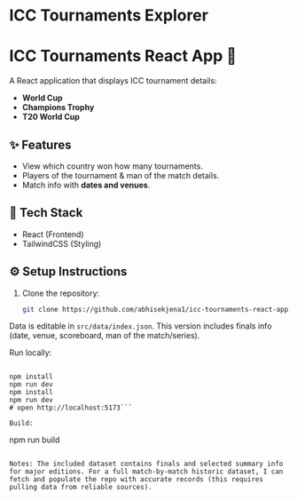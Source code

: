 # ICC Tournaments Explorer

# ICC Tournaments React App 🏏

A React application that displays ICC tournament details:

- **World Cup**
- **Champions Trophy**
- **T20 World Cup**

## ✨ Features
- View which country won how many tournaments.
- Players of the tournament & man of the match details.
- Match info with **dates and venues**.

## 🚀 Tech Stack
- React (Frontend)
- TailwindCSS (Styling)

## ⚙️ Setup Instructions

1. Clone the repository:
   ```bash
   git clone https://github.com/abhisekjena1/icc-tournaments-react-app.git

Data is editable in `src/data/index.json`. This version includes finals info (date, venue, scoreboard, man of the match/series).

Run locally:
```cd icc-tournaments-react-app

npm install
npm run dev
npm install
npm run dev
# open http://localhost:5173```

Build:
```
npm run build
```

Notes: The included dataset contains finals and selected summary info for major editions. For a full match-by-match historic dataset, I can fetch and populate the repo with accurate records (this requires pulling data from reliable sources).
